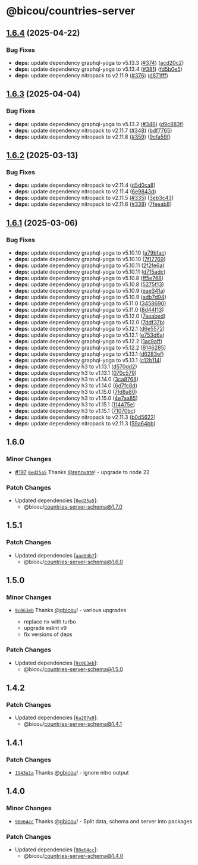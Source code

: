 # @bicou/countries-server

## [1.6.4](https://github.com/gbicou/countries-server/compare/countries-server-v1.6.3...countries-server-v1.6.4) (2025-04-22)


### Bug Fixes

* **deps:** update dependency graphql-yoga to v5.13.3 ([#374](https://github.com/gbicou/countries-server/issues/374)) ([acd20c2](https://github.com/gbicou/countries-server/commit/acd20c230ae988009bba2a7931db0730a2ad6a1e))
* **deps:** update dependency graphql-yoga to v5.13.4 ([#381](https://github.com/gbicou/countries-server/issues/381)) ([fd5b0e5](https://github.com/gbicou/countries-server/commit/fd5b0e505abc1d54352f0b0906a618e771d68045))
* **deps:** update dependency nitropack to v2.11.9 ([#376](https://github.com/gbicou/countries-server/issues/376)) ([d871fff](https://github.com/gbicou/countries-server/commit/d871fff72cc6c0f466174e45943b323fbedc3306))

## [1.6.3](https://github.com/gbicou/countries-server/compare/countries-server-v1.6.2...countries-server-v1.6.3) (2025-04-04)


### Bug Fixes

* **deps:** update dependency graphql-yoga to v5.13.2 ([#346](https://github.com/gbicou/countries-server/issues/346)) ([d9c883f](https://github.com/gbicou/countries-server/commit/d9c883f6dd7685d5ddebb28a79c42925b67c3ac9))
* **deps:** update dependency nitropack to v2.11.7 ([#348](https://github.com/gbicou/countries-server/issues/348)) ([bdf7765](https://github.com/gbicou/countries-server/commit/bdf77656c1e89fda2ea4c9e13bf21b4b35b885dd))
* **deps:** update dependency nitropack to v2.11.8 ([#359](https://github.com/gbicou/countries-server/issues/359)) ([9cfa59f](https://github.com/gbicou/countries-server/commit/9cfa59f17bb033120a84fd128d9fd310a0196b11))

## [1.6.2](https://github.com/gbicou/countries-server/compare/countries-server-v1.6.1...countries-server-v1.6.2) (2025-03-13)


### Bug Fixes

* **deps:** update dependency nitropack to v2.11.4 ([d5d0ca8](https://github.com/gbicou/countries-server/commit/d5d0ca8995fd534bfdce36da1755986a2c81c5f5))
* **deps:** update dependency nitropack to v2.11.4 ([6e9843d](https://github.com/gbicou/countries-server/commit/6e9843d3c76aed35ea2ca0f0643ca41b2b5a87d5))
* **deps:** update dependency nitropack to v2.11.5 ([#335](https://github.com/gbicou/countries-server/issues/335)) ([3eb3c43](https://github.com/gbicou/countries-server/commit/3eb3c431814ecb718fa99eb3c35f06154f001449))
* **deps:** update dependency nitropack to v2.11.6 ([#338](https://github.com/gbicou/countries-server/issues/338)) ([7feeab8](https://github.com/gbicou/countries-server/commit/7feeab8ad769d40be561a03db6785c025fd2ff88))

## [1.6.1](https://github.com/gbicou/countries-server/compare/countries-server-v1.6.0...countries-server-v1.6.1) (2025-03-06)


### Bug Fixes

* **deps:** update dependency graphql-yoga to v5.10.10 ([a79bfac](https://github.com/gbicou/countries-server/commit/a79bfac13d2ea72011603d80156ed7ec23281443))
* **deps:** update dependency graphql-yoga to v5.10.10 ([7f17769](https://github.com/gbicou/countries-server/commit/7f17769d214d1316863ff3e4516f94fa8f6e912f))
* **deps:** update dependency graphql-yoga to v5.10.11 ([2f2fe6a](https://github.com/gbicou/countries-server/commit/2f2fe6a8a63841534d69dc821b38cea1909a9942))
* **deps:** update dependency graphql-yoga to v5.10.11 ([d715adc](https://github.com/gbicou/countries-server/commit/d715adc60fcfb5ed2fc09a3f5f8c674a58c6231f))
* **deps:** update dependency graphql-yoga to v5.10.8 ([ff5e768](https://github.com/gbicou/countries-server/commit/ff5e7682e49bbf236b7ba89f7fb25dc8deba0d2d))
* **deps:** update dependency graphql-yoga to v5.10.8 ([5275f13](https://github.com/gbicou/countries-server/commit/5275f13fd5e764cca5faf11c7e8acf7590de9c96))
* **deps:** update dependency graphql-yoga to v5.10.9 ([eae341a](https://github.com/gbicou/countries-server/commit/eae341af8c74c88cc60c3f3eeeb111040fce37eb))
* **deps:** update dependency graphql-yoga to v5.10.9 ([adb7d94](https://github.com/gbicou/countries-server/commit/adb7d9457be8dc0076a32482ddb7bfa1aff39be7))
* **deps:** update dependency graphql-yoga to v5.11.0 ([3458690](https://github.com/gbicou/countries-server/commit/3458690bf0d5b849549f9ef6d2d62e0370a538ed))
* **deps:** update dependency graphql-yoga to v5.11.0 ([8d44f13](https://github.com/gbicou/countries-server/commit/8d44f13235187be5fe988044f38de5f30ea696a5))
* **deps:** update dependency graphql-yoga to v5.12.0 ([7aeabed](https://github.com/gbicou/countries-server/commit/7aeabed83bca699469004b247e57e30047a3a266))
* **deps:** update dependency graphql-yoga to v5.12.0 ([7ddf37b](https://github.com/gbicou/countries-server/commit/7ddf37bf36863897055ea203ae7a01106fb7c205))
* **deps:** update dependency graphql-yoga to v5.12.1 ([d6e5572](https://github.com/gbicou/countries-server/commit/d6e55724900a35bade7152849670dd0e20a0ff13))
* **deps:** update dependency graphql-yoga to v5.12.1 ([e753d6a](https://github.com/gbicou/countries-server/commit/e753d6a4a6f8e475137fb59f6c1b76fe90ea6e1b))
* **deps:** update dependency graphql-yoga to v5.12.2 ([1ac9aff](https://github.com/gbicou/countries-server/commit/1ac9aff70b7177fdb341a7de873ac86d2c234b8d))
* **deps:** update dependency graphql-yoga to v5.12.2 ([8146285](https://github.com/gbicou/countries-server/commit/814628571f8211783792f5e0a51689d750fc0187))
* **deps:** update dependency graphql-yoga to v5.13.1 ([d6283ef](https://github.com/gbicou/countries-server/commit/d6283ef15731a11f4388028624ec909d5f70831e))
* **deps:** update dependency graphql-yoga to v5.13.1 ([c12b114](https://github.com/gbicou/countries-server/commit/c12b114efc1e0a011b4cdffd9df833c9c9fe2e1e))
* **deps:** update dependency h3 to v1.13.1 ([d570dd2](https://github.com/gbicou/countries-server/commit/d570dd2651e417f33bdf59c796466fe3ee7f70d1))
* **deps:** update dependency h3 to v1.13.1 ([070c579](https://github.com/gbicou/countries-server/commit/070c5795182da31253323be155d443134021c66e))
* **deps:** update dependency h3 to v1.14.0 ([3ca8768](https://github.com/gbicou/countries-server/commit/3ca87689a833f86f02e26047fba37e7e8142a299))
* **deps:** update dependency h3 to v1.14.0 ([6d7fc8d](https://github.com/gbicou/countries-server/commit/6d7fc8d49a0a9f3971bd1ee1b78c3df347584826))
* **deps:** update dependency h3 to v1.15.0 ([7fd8a80](https://github.com/gbicou/countries-server/commit/7fd8a80348c29a86e9a6f5c1b74c21677fc732b1))
* **deps:** update dependency h3 to v1.15.0 ([4e7aa85](https://github.com/gbicou/countries-server/commit/4e7aa85182e4b1b137ca944c4a00fc21fb8e2fb4))
* **deps:** update dependency h3 to v1.15.1 ([114475e](https://github.com/gbicou/countries-server/commit/114475ec443075a0ff35d361ff4e680353fe986b))
* **deps:** update dependency h3 to v1.15.1 ([71070bc](https://github.com/gbicou/countries-server/commit/71070bc35a69921b86999bdc6436f4e598bde706))
* **deps:** update dependency nitropack to v2.11.3 ([b0d5622](https://github.com/gbicou/countries-server/commit/b0d56226912a38d7405f19a9b5c31a47dc9fc597))
* **deps:** update dependency nitropack to v2.11.3 ([59a64bb](https://github.com/gbicou/countries-server/commit/59a64bb5b7fa42189684e4472744af082188e02e))

## 1.6.0

### Minor Changes

- [#197](https://github.com/gbicou/countries-server/pull/197) [`0ed25a5`](https://github.com/gbicou/countries-server/commit/0ed25a57b29b5379c233cbb716090d4dcebf8897) Thanks [@renovate](https://github.com/apps/renovate)! - upgrade to node 22

### Patch Changes

- Updated dependencies [[`0ed25a5`](https://github.com/gbicou/countries-server/commit/0ed25a57b29b5379c233cbb716090d4dcebf8897)]:
  - @bicou/countries-server-schema@1.7.0

## 1.5.1

### Patch Changes

- Updated dependencies [[`aae8db7`](https://github.com/gbicou/countries-server/commit/aae8db7eb557840388189fb9e460f19785f05c91)]:
  - @bicou/countries-server-schema@1.6.0

## 1.5.0

### Minor Changes

- [`9c063eb`](https://github.com/gbicou/countries-server/commit/9c063eb6bc8a165a89098b7a3fe8d0f57ee155b7) Thanks [@gbicou](https://github.com/gbicou)! - various upgrades

  - replace nx with turbo
  - upgrade eslint v9
  - fix versions of deps

### Patch Changes

- Updated dependencies [[`9c063eb`](https://github.com/gbicou/countries-server/commit/9c063eb6bc8a165a89098b7a3fe8d0f57ee155b7)]:
  - @bicou/countries-server-schema@1.5.0

## 1.4.2

### Patch Changes

- Updated dependencies [[`6a207a9`](https://github.com/gbicou/countries-server/commit/6a207a95c19f88ff2f4562bddbbd6c557b949315)]:
  - @bicou/countries-server-schema@1.4.1

## 1.4.1

### Patch Changes

- [`1943a1a`](https://github.com/gbicou/countries-server/commit/1943a1a5129b95ad37045ff484ebb639cafb5b01) Thanks [@gbicou](https://github.com/gbicou)! - ignore nitro output

## 1.4.0

### Minor Changes

- [`98e64cc`](https://github.com/gbicou/countries-server/commit/98e64ccbb4bd0732828d4a69b3460fec2410edaa) Thanks [@gbicou](https://github.com/gbicou)! - Split data, schema and server into packages

### Patch Changes

- Updated dependencies [[`98e64cc`](https://github.com/gbicou/countries-server/commit/98e64ccbb4bd0732828d4a69b3460fec2410edaa)]:
  - @bicou/countries-server-schema@1.4.0
